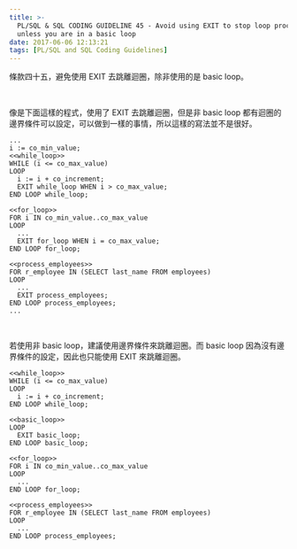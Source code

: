 ```yaml
---
title: >-
  PL/SQL & SQL CODING GUIDELINE 45 - Avoid using EXIT to stop loop processing
  unless you are in a basic loop
date: 2017-06-06 12:13:21
tags: [PL/SQL and SQL Coding Guidelines]
---
```


條款四十五，避免使用 EXIT 去跳離迴圈，除非使用的是 basic loop。  

<!-- More -->

<br/>


像是下面這樣的程式，使用了 EXIT 去跳離迴圈，但是非 basic loop 都有迴圈的邊界條件可以設定，可以做到一樣的事情，所以這樣的寫法並不是很好。  

```psql
...
i := co_min_value;
<<while_loop>>
WHILE (i <= co_max_value)
LOOP
  i := i + co_increment;
  EXIT while_loop WHEN i > co_max_value;
END LOOP while_loop;

<<for_loop>>
FOR i IN co_min_value..co_max_value
LOOP
  ...
  EXIT for_loop WHEN i = co_max_value;
END LOOP for_loop;

<<process_employees>>
FOR r_employee IN (SELECT last_name FROM employees)
LOOP
  ...
  EXIT process_employees;
END LOOP process_employees;
...
```

<br/>


若使用非 basic loop，建議使用邊界條件來跳離迴圈。而 basic loop 因為沒有邊界條件的設定，因此也只能使用 EXIT 來跳離迴圈。  

```psql
<<while_loop>>
WHILE (i <= co_max_value)
LOOP
  i := i + co_increment;
END LOOP while_loop;

<<basic_loop>>
LOOP
  EXIT basic_loop;
END LOOP basic_loop;

<<for_loop>>
FOR i IN co_min_value..co_max_value
LOOP
  ...
END LOOP for_loop;

<<process_employees>>
FOR r_employee IN (SELECT last_name FROM employees)
LOOP
  ...
END LOOP process_employees;
```